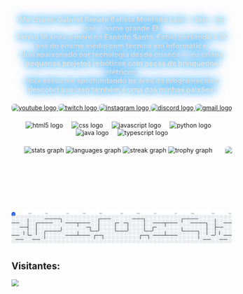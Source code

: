 <h3 align="center" style="
  color: #e0e0e0;
  text-shadow: 0 0 8px #00aaff, 0 0 15px #0055ff;
  animation: glowText 3s ease-in-out infinite alternate;">
  Me chamo <strong>Gabriel Renato Batista Monteiro Leal</strong> — sim... eu sei... nome grande 😅<br>
  Tenho 18 anos e moro no Espírito Santo. Estou cursando o 3º ano do ensino médio com técnico em informática.<br>
  Sou apaixonado por tecnologia desde criança — eu criava pequenos projetos robóticos com peças de brinquedos elétricos.<br>
  Hoje estou me aprofundando na área da programação e descobri que isso também é uma das minhas paixões!
</h3>

<style>
@keyframes glowText {
  from { text-shadow: 0 0 5px #00aaff, 0 0 10px #0055ff; }
  to { text-shadow: 0 0 20px #00ccff, 0 0 30px #0088ff; }
}

.badge img {
  transition: transform 0.3s ease, box-shadow 0.3s ease;
  border-radius: 6px;
}
.badge img:hover {
  transform: translateY(-3px) scale(1.05);
  box-shadow: 0 0 10px rgba(255,255,255,0.3);
}

.skill-icon {
  transition: transform 0.4s ease, filter 0.4s ease;
}
.skill-icon:hover {
  transform: rotate(8deg) scale(1.1);
  filter: drop-shadow(0 0 8px #00bfff);
}

.stats img {
  transition: transform 0.4s ease, filter 0.4s ease;
}
.stats img:hover {
  transform: scale(1.03);
  filter: brightness(1.2);
}
</style>

###

<div class="badge" align="center">
  <a href="https://www.youtube.com/@Denki_xs" target="_blank">
    <img src="https://img.shields.io/static/v1?message=Youtube&logo=youtube&label=&color=FF0000&logoColor=white&labelColor=&style=flat" height="25" alt="youtube logo" />
  </a>
  <a href="https://www.twitch.tv/denki_xs" target="_blank">
    <img src="https://img.shields.io/static/v1?message=Twitch&logo=twitch&label=&color=9146FF&logoColor=white&labelColor=&style=flat" height="25" alt="twitch logo" />
  </a>
  <a href="https://www.instagram.com/denki_xs/" target="_blank">
    <img src="https://img.shields.io/static/v1?message=Instagram&logo=instagram&label=&color=E4405F&logoColor=white&labelColor=&style=flat" height="25" alt="instagram logo" />
  </a>
  <a href="https://discord.com/invite/4Dq2cFdD" target="_blank">
    <img src="https://img.shields.io/static/v1?message=Discord&logo=discord&label=&color=7289DA&logoColor=white&labelColor=&style=flat" height="25" alt="discord logo" />
  </a>
  <a href="mailto:denki.xs.ofc@gmail.com" target="_blank">
    <img src="https://img.shields.io/static/v1?message=Gmail&logo=gmail&label=&color=D14836&logoColor=white&labelColor=&style=flat" height="25" alt="gmail logo" />
  </a>
</div>

###

<div align="center">
  <img class="skill-icon" src="https://cdn.jsdelivr.net/gh/devicons/devicon/icons/html5/html5-original.svg" height="60" alt="html5 logo" />
  <img width="12" />
  <img class="skill-icon" src="https://cdn.jsdelivr.net/gh/devicons/devicon/icons/css3/css3-original.svg" height="60" alt="css logo" />
  <img width="12" />
  <img class="skill-icon" src="https://cdn.jsdelivr.net/gh/devicons/devicon/icons/javascript/javascript-original.svg" height="60" alt="javascript logo" />
  <img width="12" />
  <img class="skill-icon" src="https://skillicons.dev/icons?i=py" height="60" alt="python logo" />
  <img width="12" />
  <img class="skill-icon" src="https://cdn.jsdelivr.net/gh/devicons/devicon/icons/java/java-original.svg" height="60" alt="java logo" />
  <img width="12" />
  <img class="skill-icon" src="https://skillicons.dev/icons?i=ts" height="60" alt="typescript logo" />
</div>

###

<div class="stats" align="center">
  <img src="https://github-readme-stats.vercel.app/api?username=Denkixs&hide_title=true&show_icons=true&theme=github_dark&hide_border=true" height="150" alt="stats graph" />
  <img src="https://github-readme-stats.vercel.app/api/top-langs?username=Denkixs&locale=pt-br&layout=compact&theme=github_dark&hide_border=true" height="150" alt="languages graph" />
  <img src="https://streak-stats.demolab.com?user=Denkixs&locale=pt-br&theme=github_dark&hide_border=true" height="150" alt="streak graph" />

  <img align="right" height="150" style="border-radius:10px; box-shadow:0 0 10px rgba(255,255,255,0.2);" src="https://media1.giphy.com/media/3P6rLkx3IWvjq/giphy.gif" />

  <img src="https://github-profile-trophy.vercel.app/?username=Denkixs&theme=discord&row=1&margin-w=8&margin-h=8&no-bg=true&no-frame=true" height="150" alt="trophy graph" />
</div>

###

<picture>
  <source media="(prefers-color-scheme: dark)" srcset="https://raw.githubusercontent.com/Denkixs/Denkixs/output/pacman-contribution-graph-dark.svg">
  <source media="(prefers-color-scheme: light)" srcset="https://raw.githubusercontent.com/Denkixs/Denkixs/output/pacman-contribution-graph.svg">
  <img alt="pacman contribution graph" src="https://raw.githubusercontent.com/Denkixs/Denkixs/output/pacman-contribution-graph.svg">
</picture>

<div align="left">
  <h2>Visitantes:</h2>
  <img src="https://count.getloli.com/@:Denkixs?theme=original-new&padding=6&scale=0.5&align=center&pixelated=1&darkmode=1" />
</div>
